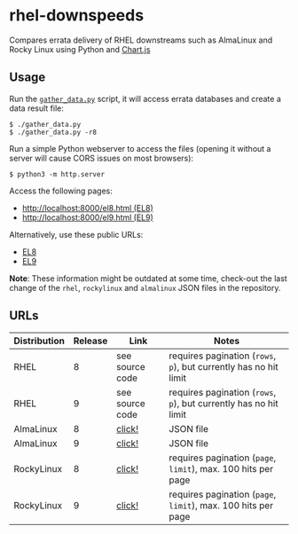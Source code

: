 # rhel-downspeeds

Compares errata delivery of RHEL downstreams such as AlmaLinux and Rocky Linux using Python and [Chart.js](https://www.chartjs.org/)

## Usage

Run the [`gather_data.py`](gather_data.py) script, it will access errata databases and create a data result file:

```command
$ ./gather_data.py
$ ./gather_data.py -r8
```

Run a simple Python webserver to access the files (opening it without a server will cause CORS issues on most browsers):

```command
$ python3 -m http.server
```

Access the following pages:

- [http://localhost:8000/el8.html (EL8)](http://localhost:8000/el8.html)
- [http://localhost:8000/el9.html (EL9)](http://localhost:8000/el9.html)

Alternatively, use these public URLs:

- [EL8](https://stdevel.github.io/rhel-downspeeds/el8.html)
- [EL9](https://stdevel.github.io/rhel-downspeeds/el9.html)

**Note**: These information might be outdated at some time, check-out the last change of the `rhel`, `rockylinux` and `almalinux` JSON files in the repository.

## URLs

| Distribution | Release | Link | Notes |
| ------------ | ------- | ---- | ----- |
| RHEL | 8 | see source code | requires pagination (`rows`, `p`), but currently has no hit limit |
| RHEL | 9 | see source code | requires pagination (`rows`, `p`), but currently has no hit limit |
| AlmaLinux | 8 | [click!](https://errata.almalinux.org/8/errata.json) | JSON file |
| AlmaLinux | 9 | [click!](https://errata.almalinux.org/9/errata.json) | JSON file |
| RockyLinux | 8 | [click!](http://errata.rockylinux.org/api/v2/advisories?filters.product=Rocky%20Linux%208&filters.type=TYPE_SECURITY&filters.fetchRelated=false&page=0&limit=100) | requires pagination (`page`, `limit`), max. 100 hits per page |
| RockyLinux | 9 | [click!](http://errata.rockylinux.org/api/v2/advisories?filters.product=Rocky%20Linux%209&filters.type=TYPE_SECURITY&filters.fetchRelated=false&page=0&limit=100) | requires pagination (`page`, `limit`), max. 100 hits per page |
